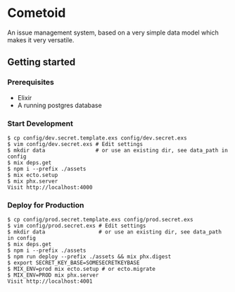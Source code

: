 # Cometoid

An issue management system, based on a very simple data model which makes it very versatile.

## Getting started

### Prerequisites

- Elixir
- A running postgres database

### Start Development

    $ cp config/dev.secret.template.exs config/dev.secret.exs
    $ vim config/dev.secret.exs # Edit settings
    $ mkdir data                # or use an existing dir, see data_path in config
    $ mix deps.get
    $ npm i --prefix ./assets
    $ mix ecto.setup
    $ mix phx.server
    Visit http://localhost:4000

### Deploy for Production

    $ cp config/prod.secret.template.exs config/prod.secret.exs
    $ vim config/prod.secret.exs # Edit settings
    $ mkdir data                 # or use an existing dir, see data_path in config
    $ mix deps.get
    $ npm i --prefix ./assets
    $ npm run deploy --prefix ./assets && mix phx.digest
    $ export SECRET_KEY_BASE=SOMESECRETKEYBASE
    $ MIX_ENV=prod mix ecto.setup # or ecto.migrate
    $ MIX_ENV=PROD mix phx.server
    Visit http://localhost:4001
